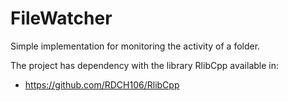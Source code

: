 # FileWatcher

Simple implementation for monitoring the activity of a folder.

The project has dependency with the library RlibCpp available in:

* https://github.com/RDCH106/RlibCpp
